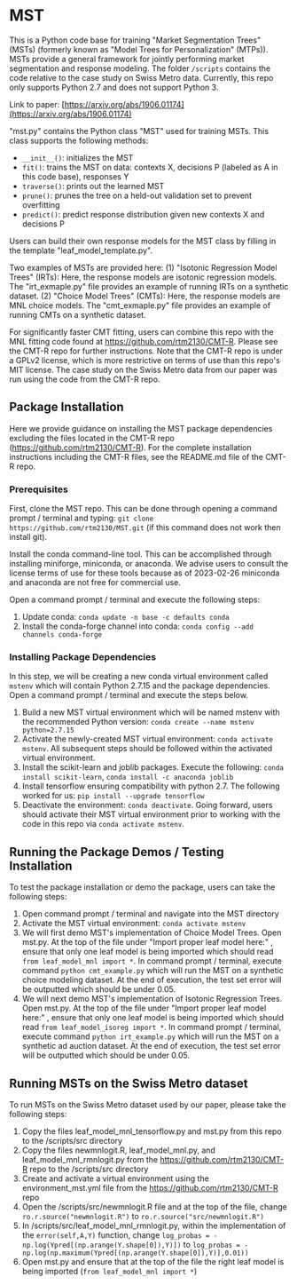 # MST

This is a Python code base for training "Market Segmentation Trees" (MSTs) (formerly known as "Model Trees for Personalization" (MTPs)). MSTs provide a general framework for jointly performing market segmentation and response modeling. The folder `/scripts` contains the code relative to the case study on Swiss Metro data. Currently, this repo only supports Python 2.7 and does not support Python 3.

Link to paper: [https://arxiv.org/abs/1906.01174](https://arxiv.org/abs/1906.01174)

"mst.py" contains the Python class "MST" used for training MSTs. This class supports the following methods:
* `__init__()`: initializes the MST
* `fit()`: trains the MST on data: contexts X, decisions P (labeled as A in this code base), responses Y
* `traverse()`: prints out the learned MST
* `prune()`: prunes the tree on a held-out validation set to prevent overfitting
* `predict()`: predict response distribution given new contexts X and decisions P

Users can build their own response models for the MST class by filling in the template "leaf_model_template.py".

Two examples of MSTs are provided here:
(1) "Isotonic Regression Model Trees" (IRTs): Here, the response models are isotonic regression models. The "irt_exmaple.py" file provides an example of running IRTs on a synthetic dataset.
(2) "Choice Model Trees" (CMTs): Here, the response models are MNL choice models. The "cmt_exmaple.py" file provides an example of running CMTs on a synthetic dataset. 

For significantly faster CMT fitting, users can combine this repo with the MNL fitting code found at https://github.com/rtm2130/CMT-R. Please see the CMT-R repo for further instructions. Note that the CMT-R repo is under a GPLv2 license, which is more restrictive on terms of use than this repo's MIT license. The case study on the Swiss Metro data from our paper was run using the code from the CMT-R repo.

## Package Installation

Here we provide guidance on installing the MST package dependencies excluding the files located in the CMT-R repo (https://github.com/rtm2130/CMT-R). For the complete installation instructions including the CMT-R files, see the README.md file of the CMT-R repo.

### Prerequisites

First, clone the MST repo. This can be done through opening a command prompt / terminal and typing: `git clone https://github.com/rtm2130/MST.git` (if this command does not work then install git).

Install the conda command-line tool. This can be accomplished through installing miniforge, miniconda, or anaconda. We advise users to consult the license terms of use for these tools because as of 2023-02-26 miniconda and anaconda are not free for commercial use.

Open a command prompt / terminal and execute the following steps:
1. Update conda: `conda update -n base -c defaults conda`
2. Install the conda-forge channel into conda: `conda config --add channels conda-forge`

### Installing Package Dependencies

In this step, we will be creating a new conda virtual environment called `mstenv` which will contain Python 2.7.15 and the package dependencies. Open a command prompt / terminal and execute the steps below.

1. Build a new MST virtual environment which will be named mstenv with the recommended Python version: `conda create --name mstenv python=2.7.15`
2. Activate the newly-created MST virtual environment: `conda activate mstenv`. All subsequent steps should be followed within the activated virtual environment. 
3. Install the scikit-learn and joblib packages. Execute the following: `conda install scikit-learn`, `conda install -c anaconda joblib`
4. Install tensorflow ensuring compatibility with python 2.7. The following worked for us: `pip install --upgrade tensorflow`
5. Deactivate the environment: `conda deactivate`. Going forward, users should activate their MST virtual environment prior to working with the code in this repo via `conda activate mstenv`.

## Running the Package Demos / Testing Installation

To test the package installation or demo the package, users can take the following steps:
1. Open command prompt / terminal and navigate into the MST directory
2. Activate the MST virtual environment: `conda activate mstenv`
3. We will first demo MST's implementation of Choice Model Trees. Open mst.py. At the top of the file under "Import proper leaf model here:" , ensure that only one leaf model is being imported which should read `from leaf_model_mnl import *`. In command prompt / terminal, execute command `python cmt_example.py` which will run the MST on a synthetic choice modeling dataset. At the end of execution, the test set error will be outputted which should be under 0.05.
5. We will next demo MST's implementation of Isotonic Regression Trees. Open mst.py. At the top of the file under "Import proper leaf model here:" , ensure that only one leaf model is being imported which should read `from leaf_model_isoreg import *`. In command prompt / terminal, execute command `python irt_example.py` which will run the MST on a synthetic ad auction dataset. At the end of execution, the test set error will be outputted which should be under 0.05.

## Running MSTs on the Swiss Metro dataset
To run MSTs on the Swiss Metro dataset used by our paper, please take the following steps:
1. Copy the files leaf_model_mnl_tensorflow.py and mst.py from this repo to the /scripts/src directory
2. Copy the files newmnlogit.R, leaf_model_mnl.py, and leaf_model_mnl_rmnlogit.py from the https://github.com/rtm2130/CMT-R repo to the /scripts/src directory
3. Create and activate a virtual environment using the environment_mst.yml file from the https://github.com/rtm2130/CMT-R repo
4. Open the /scripts/src/newmnlogit.R file and at the top of the file, change `ro.r.source("newmnlogit.R")` to `ro.r.source("src/newmnlogit.R")`
5. In /scripts/src/leaf_model_mnl_rmnlogit.py, within the implementation of the `error(self,A,Y)` function, change `log_probas = -np.log(Ypred[(np.arange(Y.shape[0]),Y)])` to `log_probas = -np.log(np.maximum(Ypred[(np.arange(Y.shape[0]),Y)],0.01))`
6. Open mst.py and ensure that at the top of the file the right leaf model is being imported (`from leaf_model_mnl import *`)
